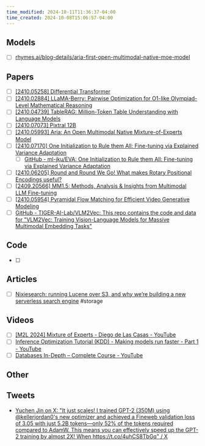 ```yaml
---
time_modified: 2024-10-11T11:36:37-04:00
time_created: 2024-10-08T15:06:57-04:00
---
```


## Models
- [ ] [rhymes.ai/blog-details/aria-first-open-multimodal-native-moe-model](https://www.rhymes.ai/blog-details/aria-first-open-multimodal-native-moe-model)
## Papers
- [ ] [\[2410.05258\] Differential Transformer](https://arxiv.org/abs/2410.05258)
- [ ] [\[2410.02884\] LLaMA-Berry: Pairwise Optimization for O1-like Olympiad-Level Mathematical Reasoning](https://arxiv.org/abs/2410.02884)
- [ ] [\[2410.04739\] TableRAG: Million-Token Table Understanding with Language Models](https://arxiv.org/abs/2410.04739)
- [ ] [\[2410.07073\] Pixtral 12B](https://arxiv.org/abs/2410.07073)
- [ ] [\[2410.05993\] Aria: An Open Multimodal Native Mixture-of-Experts Model](https://arxiv.org/abs/2410.05993)
- [ ] [\[2410.07170\] One Initialization to Rule them All: Fine-tuning via Explained Variance Adaptation](https://arxiv.org/abs/2410.07170)
	- [ ] [GitHub - ml-jku/EVA: One Initialization to Rule them All: Fine-tuning via Explained Variance Adaptation](https://github.com/ml-jku/EVA)
- [ ] [\[2410.06205\] Round and Round We Go! What makes Rotary Positional Encodings useful?](https://arxiv.org/abs/2410.06205)
- [ ] [\[2409.20566\] MM1.5: Methods, Analysis & Insights from Multimodal LLM Fine-tuning](https://arxiv.org/abs/2409.20566)
- [ ] [\[2410.05954\] Pyramidal Flow Matching for Efficient Video Generative Modeling](https://arxiv.org/abs/2410.05954)
- [ ] [GitHub - TIGER-AI-Lab/VLM2Vec: This repo contains the code and data for "VLM2Vec: Training Vision-Language Models for Massive Multimodal Embedding Tasks"](https://github.com/TIGER-AI-Lab/VLM2Vec)

## Code
- [ ] 

## Articles
- [ ] [Nixiesearch: running Lucene over S3, and why we’re building a new serverless search engine](https://nixiesearch.substack.com/p/nixiesearch-running-lucene-over-s3) #storage

## Videos
- [ ] [\[M2L 2024\] Mixture of Experts - Diego de Las Casas - YouTube](https://youtu.be/ayguaRDBkgQ?si=_nqrcjHB5G-HdZ_q)
- [ ] [Inference Optimization Tutorial (KDD) - Making models run faster - Part 1 - YouTube](https://youtu.be/uxZ30TB5bqE?si=H3hp7m_KQ9v1Sg8m)
- [ ] [Databases In-Depth – Complete Course - YouTube](https://www.youtube.com/watch?v=pPqazMTzNOM&t=1272s)

## Other


## Tweets

- [Yuchen Jin on X: "It just scales! I trained GPT-2 (350M) using @kellerjordan0's new optimizer and achieved a Fineweb validation loss of 3.05 with just 5.2B tokens—only 52% of the tokens required compared to AdamW. This means you can effectively speed up the GPT-2 training by almost 2X! When https://t.co/4uhCS8TbGq" / X](https://x.com/Yuchenj_UW/status/1844431614404899277)


